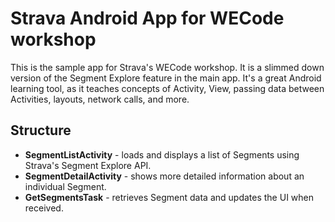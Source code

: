 # Strava Android App for WECode workshop

This is the sample app for Strava's WECode workshop. It is a slimmed down version of the Segment Explore
feature in the main app. It's a great Android learning tool, as it teaches concepts of Activity, View,
passing data between Activities, layouts, network calls, and more.

## Structure

* **SegmentListActivity** - loads and displays a list of Segments using Strava's Segment Explore API.
* **SegmentDetailActivity** - shows more detailed information about an individual Segment.
* **GetSegmentsTask** - retrieves Segment data and updates the UI when received.
